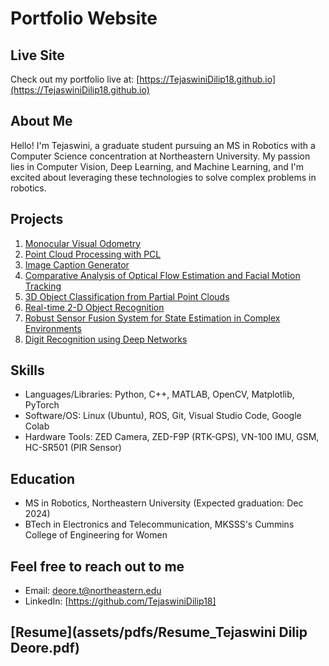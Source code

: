 # Portfolio Website

## Live Site

Check out my portfolio live at: [https://TejaswiniDilip18.github.io](https://TejaswiniDilip18.github.io)


## About Me
Hello! I'm Tejaswini, a graduate student pursuing an MS in Robotics with a Computer Science concentration at Northeastern University. My passion lies in Computer Vision, Deep Learning, and Machine Learning, and I'm excited about leveraging these technologies to solve complex problems in robotics.

## Projects

1. [Monocular Visual Odometry](https://github.com/TejaswiniDilip18/Visual-Odometry.git)
2. [Point Cloud Processing with PCL](https://github.com/TejaswiniDilip18/Point-Cloud-Processing-and-Visualization-with-PCL.git)
3. [Image Caption Generator](https://github.com/TejaswiniDilip18/CS-5100-Project.git)
4. [Comparative Analysis of Optical Flow Estimation and Facial Motion Tracking](https://github.com/TejaswiniDilip18/Comparative-Analysis-of-Optical-Flow-Estimation-Techniques.git)
5. [3D Object Classification from Partial Point Clouds](https://github.com/TejaswiniDilip18/3D-Object-Classification-from-Partial-Point-Clouds.git)
6. [Real-time 2-D Object Recognition](https://github.com/TejaswiniDilip18/Real-time-2-D-Object-Recognition.git)
7. [Robust Sensor Fusion System for State Estimation in Complex Environments](https://github.com/TejaswiniDilip18/Robust-Sensor-Fusion-System-for-State-Estimation-in-Complex-Environments.git)
8. [Digit Recognition using Deep Networks](https://github.com/TejaswiniDilip18/Digit-Recognition-using-Deep-Networks.git)

## Skills
- Languages/Libraries: Python, C++, MATLAB, OpenCV, Matplotlib, PyTorch
- Software/OS: Linux (Ubuntu), ROS, Git, Visual Studio Code, Google Colab
- Hardware Tools: ZED Camera, ZED-F9P (RTK-GPS), VN-100 IMU, GSM, HC-SR501 (PIR Sensor)

## Education
- MS in Robotics, Northeastern University (Expected graduation: Dec 2024)
- BTech in Electronics and Telecommunication, MKSSS's Cummins College of Engineering for Women

## Feel free to reach out to me
- Email: deore.t@northeastern.edu
- LinkedIn: [https://github.com/TejaswiniDilip18]

## [Resume](assets/pdfs/Resume_Tejaswini Dilip Deore.pdf)
